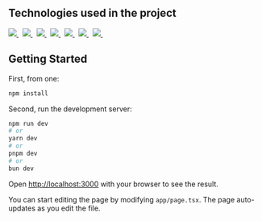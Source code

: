 ## Technologies used in the project
<div className="flex flex-grow w-full">
    <a href="https://nextjs.org/">
        <img src="https://img.shields.io/badge/next%20js-000000?style=for-the-badge&logo=nextdotjs&logoColor=white">
    </a>&nbsp;
    <a href="https://react.dev/">
        <img src="https://img.shields.io/badge/React-20232A?style=for-the-badge&logo=react&logoColor=61DAFB">
    </a>&nbsp;
    <a href="https://nodejs.org/en">
        <img src="https://img.shields.io/badge/Node%20js-339933?style=for-the-badge&logo=nodedotjs&logoColor=white">
    </a>&nbsp;
    <a href="https://www.typescriptlang.org/">
        <img src="https://img.shields.io/badge/TypeScript-007ACC?style=for-the-badge&logo=typescript&logoColor=white">
    </a>&nbsp;
    <a href="https://tailwindcss.com/">
        <img src="https://img.shields.io/badge/Tailwind_CSS-38B2AC?style=for-the-badge&logo=tailwind-css&logoColor=white"/>
    </a>&nbsp;
    <a href="https://react-hook-form.com/">
        <img src="https://img.shields.io/badge/React%20Hook%20Form-%23EC5990?style=for-the-badge&logo=React%20Hook%20Form&logoColor=white"/>
    </a>&nbsp;
    <a href="https://zod.dev/">
        <img src="https://img.shields.io/badge/Zod-%23274D82?style=for-the-badge&logo=Zod&logoColor=white"/>
    </a>&nbsp;
</div>


## Getting Started

First, from one:
```bash
npm install
```

Second, run the development server:

```bash
npm run dev
# or
yarn dev
# or
pnpm dev
# or
bun dev
```

Open [http://localhost:3000](http://localhost:3000) with your browser to see the result.

You can start editing the page by modifying `app/page.tsx`. The page auto-updates as you edit the file.
